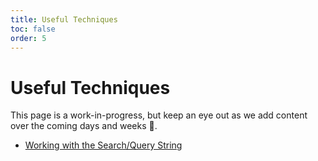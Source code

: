 ```yaml
---
title: Useful Techniques
toc: false
order: 5
---
```


# Useful Techniques

This page is a work-in-progress, but keep an eye out as we add content over the coming days and weeks 👀.

- [Working with the Search/Query String](working-with-the-search-string)
